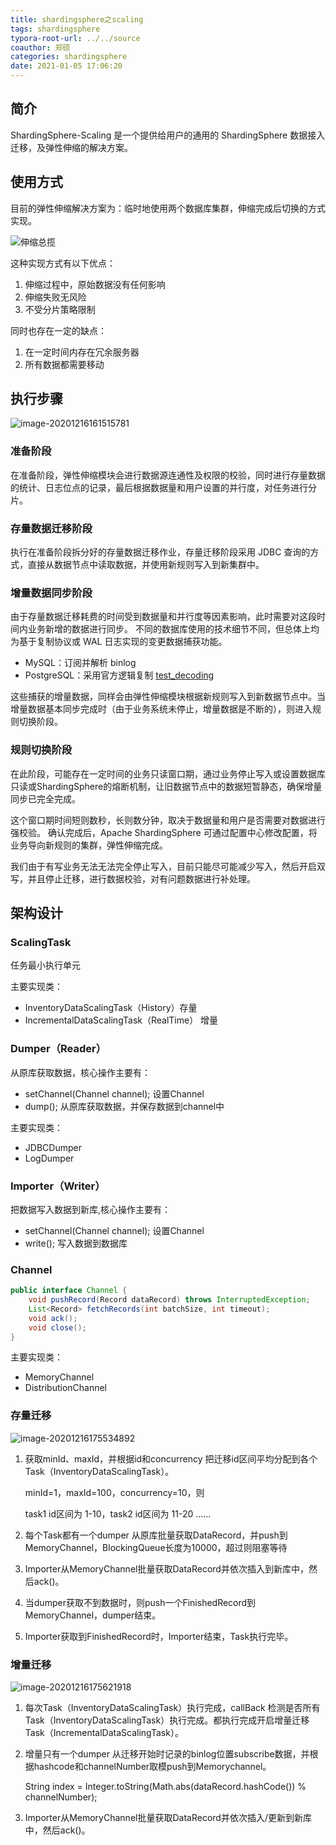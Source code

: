 ```yaml
---
title: shardingsphere之scaling
tags: shardingsphere
typora-root-url: ../../source
coauthor: 郑硕
categories: shardingsphere
date: 2021-01-05 17:06:20
---
```



## 简介

ShardingSphere-Scaling 是一个提供给用户的通用的 ShardingSphere 数据接入迁移，及弹性伸缩的解决方案。

## 使用方式

目前的弹性伸缩解决方案为：临时地使用两个数据库集群，伸缩完成后切换的方式实现。

![伸缩总揽](/images/shardingsphere-scaling-introduce/scaling-principle-overview.cn.png)

这种实现方式有以下优点：

1. 伸缩过程中，原始数据没有任何影响
2. 伸缩失败无风险
3. 不受分片策略限制

同时也存在一定的缺点：

1. 在一定时间内存在冗余服务器
2. 所有数据都需要移动

## 执行步骤

![image-20201216161515781](/images/shardingsphere-scaling-introduce/image-20201216161515781.png)

### 准备阶段

在准备阶段，弹性伸缩模块会进行数据源连通性及权限的校验，同时进行存量数据的统计、日志位点的记录，最后根据数据量和用户设置的并行度，对任务进行分片。

### 存量数据迁移阶段

执行在准备阶段拆分好的存量数据迁移作业，存量迁移阶段采用 JDBC 查询的方式，直接从数据节点中读取数据，并使用新规则写入到新集群中。

### 增量数据同步阶段

由于存量数据迁移耗费的时间受到数据量和并行度等因素影响，此时需要对这段时间内业务新增的数据进行同步。 不同的数据库使用的技术细节不同，但总体上均为基于复制协议或 WAL 日志实现的变更数据捕获功能。

- MySQL：订阅并解析 binlog
- PostgreSQL：采用官方逻辑复制 [test_decoding](https://www.postgresql.org/docs/9.4/test-decoding.html)

这些捕获的增量数据，同样会由弹性伸缩模块根据新规则写入到新数据节点中。当增量数据基本同步完成时（由于业务系统未停止，增量数据是不断的），则进入规则切换阶段。

### 规则切换阶段

在此阶段，可能存在一定时间的业务只读窗口期，通过业务停止写入或设置数据库只读或ShardingSphere的熔断机制，让旧数据节点中的数据短暂静态，确保增量同步已完全完成。

这个窗口期时间短则数秒，长则数分钟，取决于数据量和用户是否需要对数据进行强校验。 确认完成后，Apache ShardingSphere 可通过配置中心修改配置，将业务导向新规则的集群，弹性伸缩完成。

我们由于有写业务无法无法完全停止写入，目前只能尽可能减少写入，然后开启双写，并且停止迁移，进行数据校验，对有问题数据进行补处理。



## 架构设计

### ScalingTask

任务最小执行单元

主要实现类：

- InventoryDataScalingTask（History）存量
- IncrementalDataScalingTask（RealTime） 增量

### Dumper（Reader）

从原库获取数据，核心操作主要有：

- setChannel(Channel channel); 设置Channel
- dump(); 从原库获取数据，并保存数据到channel中

主要实现类：

- JDBCDumper
- LogDumper

### Importer（Writer）

把数据写入数据到新库,核心操作主要有：

- setChannel(Channel channel); 设置Channel
- write(); 写入数据到数据库

### Channel

```java
public interface Channel {
    void pushRecord(Record dataRecord) throws InterruptedException;
    List<Record> fetchRecords(int batchSize, int timeout);
    void ack();
    void close();
}

```

主要实现类：

- MemoryChannel
- DistributionChannel

### 存量迁移

![image-20201216175534892](/images/shardingsphere-scaling-introduce/image-20201216175534892.png)

1. 获取minId、maxId，并根据id和concurrency 把迁移id区间平均分配到各个Task（InventoryDataScalingTask）。

   minId=1，maxId=100，concurrency=10，则

   task1 id区间为 1-10，task2 id区间为 11-20 ......

2. 每个Task都有一个dumper 从原库批量获取DataRecord，并push到MemoryChannel，BlockingQueue长度为10000，超过则阻塞等待

3. Importer从MemoryChannel批量获取DataRecord并依次插入到新库中，然后ack()。

4. 当dumper获取不到数据时，则push一个FinishedRecord到MemoryChannel，dumper结束。

5. Importer获取到FinishedRecord时，Importer结束，Task执行完毕。

### 增量迁移

![image-20201216175621918](/images/shardingsphere-scaling-introduce/image-20201216175621918.png)

1. 每次Task（InventoryDataScalingTask）执行完成，callBack 检测是否所有Task（InventoryDataScalingTask）执行完成。都执行完成开启增量迁移Task（IncrementalDataScalingTask）。

2. 增量只有一个dumper 从迁移开始时记录的binlog位置subscribe数据，并根据hashcode和channelNumber取模push到Memorychannel。

   String index = Integer.toString(Math.abs(dataRecord.hashCode()) % channelNumber);

3. Importer从MemoryChannel批量获取DataRecord并依次插入/更新到新库中，然后ack()。